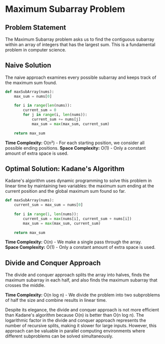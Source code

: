 # Maximum Subarray Problem

## Problem Statement
The Maximum Subarray problem asks us to find the contiguous subarray within an array of integers that has the largest sum. This is a fundamental problem in computer science.

## Naive Solution
The naive approach examines every possible subarray and keeps track of the maximum sum found.

```python
def maxSubArray(nums):
    max_sum = nums[0]
    
    for i in range(len(nums)):
        current_sum = 0
        for j in range(i, len(nums)):
            current_sum += nums[j]
            max_sum = max(max_sum, current_sum)
            
    return max_sum
```

**Time Complexity:** O(n²) - For each starting position, we consider all possible ending positions.
**Space Complexity:** O(1) - Only a constant amount of extra space is used.

## Optimal Solution: Kadane's Algorithm
Kadane's algorithm uses dynamic programming to solve this problem in linear time by maintaining two variables: the maximum sum ending at the current position and the global maximum sum found so far.

```python
def maxSubArray(nums):
    current_sum = max_sum = nums[0]
    
    for i in range(1, len(nums)):
        current_sum = max(nums[i], current_sum + nums[i])
        max_sum = max(max_sum, current_sum)
    
    return max_sum
```

**Time Complexity:** O(n) - We make a single pass through the array.  
**Space Complexity:** O(1) - Only a constant amount of extra space is used.

## Divide and Conquer Approach
The divide and conquer approach splits the array into halves, finds the maximum subarray in each half, and also finds the maximum subarray that crosses the middle.

**Time Complexity:** O(n log n) - We divide the problem into two subproblems of half the size and combine results in linear time.

Despite its elegance, the divide and conquer approach is not more efficient than Kadane's algorithm because O(n) is better than O(n log n). The logarithmic factor in the divide and conquer approach represents the number of recursive splits, making it slower for large inputs. However, this approach can be valuable in parallel computing environments where different subproblems can be solved simultaneously.
